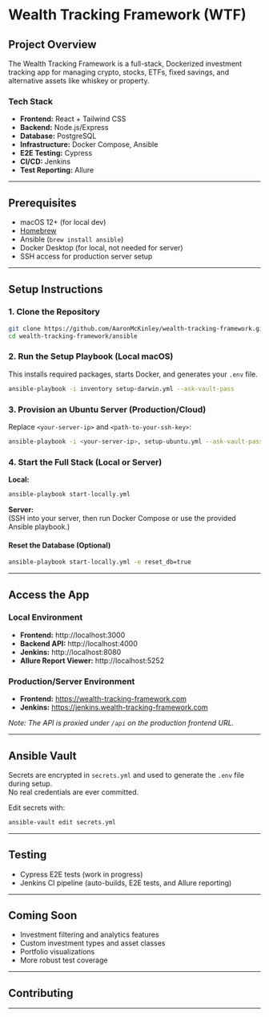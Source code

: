 # Wealth Tracking Framework (WTF)

## Project Overview

The Wealth Tracking Framework is a full-stack, Dockerized investment tracking app for managing crypto, stocks, ETFs, fixed savings, and alternative assets like whiskey or property.

### Tech Stack

- **Frontend:** React + Tailwind CSS
- **Backend:** Node.js/Express
- **Database:** PostgreSQL
- **Infrastructure:** Docker Compose, Ansible
- **E2E Testing:** Cypress
- **CI/CD:** Jenkins
- **Test Reporting:** Allure

---

## Prerequisites

- macOS 12+ (for local dev)
- [Homebrew](https://brew.sh/)
- Ansible (`brew install ansible`)
- Docker Desktop (for local, not needed for server)
- SSH access for production server setup

---

## Setup Instructions

### 1. Clone the Repository

```bash
git clone https://github.com/AaronMcKinley/wealth-tracking-framework.git
cd wealth-tracking-framework/ansible
```

### 2. Run the Setup Playbook (Local macOS)

This installs required packages, starts Docker, and generates your `.env` file.

```bash
ansible-playbook -i inventory setup-darwin.yml --ask-vault-pass
```

### 3. Provision an Ubuntu Server (Production/Cloud)

Replace `<your-server-ip>` and `<path-to-your-ssh-key>`:

```bash
ansible-playbook -i <your-server-ip>, setup-ubuntu.yml --ask-vault-pass --ask-become-pass -u root --private-key <path-to-your-ssh-key>
```

### 4. Start the Full Stack (Local or Server)

**Local:**

```bash
ansible-playbook start-locally.yml
```

**Server:**  
(SSH into your server, then run Docker Compose or use the provided Ansible playbook.)

#### Reset the Database (Optional)

```bash
ansible-playbook start-locally.yml -e reset_db=true
```

---

## Access the App

### **Local Environment**

- **Frontend:** http://localhost:3000
- **Backend API:** http://localhost:4000
- **Jenkins:** http://localhost:8080
- **Allure Report Viewer:** http://localhost:5252

### **Production/Server Environment**

- **Frontend:** https://wealth-tracking-framework.com
- **Jenkins:** https://jenkins.wealth-tracking-framework.com

_Note: The API is proxied under `/api` on the production frontend URL._

---

## Ansible Vault

Secrets are encrypted in `secrets.yml` and used to generate the `.env` file during setup.  
No real credentials are ever committed.

Edit secrets with:

```bash
ansible-vault edit secrets.yml
```

---

## Testing

- Cypress E2E tests (work in progress)
- Jenkins CI pipeline (auto-builds, E2E tests, and Allure reporting)

---

## Coming Soon

- Investment filtering and analytics features
- Custom investment types and asset classes
- Portfolio visualizations
- More robust test coverage

---

## Contributing

---
